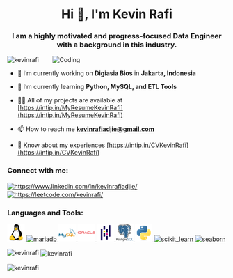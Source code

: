 <h1 align="center">Hi 👋, I'm Kevin Rafi</h1>
<h3 align="center">I am a highly motivated and progress-focused Data Engineer with a background in this industry.</h3>
<img align="right" alt="Coding" width="400" src="https://cdn.dribbble.com/users/1708816/screenshots/15637256/media/f9826f0af8a49462f048262a8502035b.gif"

<p align="left"> <img src="https://komarev.com/ghpvc/?username=kevinrafi&label=Profile%20views&color=0e75b6&style=flat" alt="kevinrafi" /> </p>

- 🔭 I’m currently working on **Digiasia Bios** in **Jakarta, Indonesia**

- 🌱 I’m currently learning **Python, MySQL, and ETL Tools**

- 👨‍💻 All of my projects are available at [https://intip.in/MyResumeKevinRafi](https://intip.in/MyResumeKevinRafi)

- 📫 How to reach me **kevinrafiadjie@gmail.com**

- 📄 Know about my experiences [https://intip.in/CVKevinRafi](https://intip.in/CVKevinRafi)

<h3 align="left">Connect with me:</h3>
<p align="left">
<a href="https://linkedin.com/in/kevinrafiadjie/" target="blank"><img align="center" src="https://raw.githubusercontent.com/rahuldkjain/github-profile-readme-generator/master/src/images/icons/Social/linked-in-alt.svg" alt="https://www.linkedin.com/in/kevinrafiadjie/" height="30" width="40" /></a>
<a href="https://www.leetcode.com/kevinrafi/" target="blank"><img align="center" src="https://raw.githubusercontent.com/rahuldkjain/github-profile-readme-generator/master/src/images/icons/Social/leet-code.svg" alt="https://leetcode.com/kevinrafi/" height="30" width="40" /></a>
</p>

<h3 align="left">Languages and Tools:</h3>
<p align="left"> <a href="https://www.linux.org/" target="_blank" rel="noreferrer"> <img src="https://raw.githubusercontent.com/devicons/devicon/master/icons/linux/linux-original.svg" alt="linux" width="40" height="40"/> </a> <a href="https://mariadb.org/" target="_blank" rel="noreferrer"> <img src="https://www.vectorlogo.zone/logos/mariadb/mariadb-icon.svg" alt="mariadb" width="40" height="40"/> </a> <a href="https://www.mysql.com/" target="_blank" rel="noreferrer"> <img src="https://raw.githubusercontent.com/devicons/devicon/master/icons/mysql/mysql-original-wordmark.svg" alt="mysql" width="40" height="40"/> </a> <a href="https://www.oracle.com/" target="_blank" rel="noreferrer"> <img src="https://raw.githubusercontent.com/devicons/devicon/master/icons/oracle/oracle-original.svg" alt="oracle" width="40" height="40"/> </a> <a href="https://pandas.pydata.org/" target="_blank" rel="noreferrer"> <img src="https://raw.githubusercontent.com/devicons/devicon/2ae2a900d2f041da66e950e4d48052658d850630/icons/pandas/pandas-original.svg" alt="pandas" width="40" height="40"/> </a> <a href="https://www.postgresql.org" target="_blank" rel="noreferrer"> <img src="https://raw.githubusercontent.com/devicons/devicon/master/icons/postgresql/postgresql-original-wordmark.svg" alt="postgresql" width="40" height="40"/> </a> <a href="https://www.python.org" target="_blank" rel="noreferrer"> <img src="https://raw.githubusercontent.com/devicons/devicon/master/icons/python/python-original.svg" alt="python" width="40" height="40"/> </a> <a href="https://scikit-learn.org/" target="_blank" rel="noreferrer"> <img src="https://upload.wikimedia.org/wikipedia/commons/0/05/Scikit_learn_logo_small.svg" alt="scikit_learn" width="40" height="40"/> </a> <a href="https://seaborn.pydata.org/" target="_blank" rel="noreferrer"> <img src="https://seaborn.pydata.org/_images/logo-mark-lightbg.svg" alt="seaborn" width="40" height="40"/> </a> </p>

<p><img align="left" src="https://github-readme-stats.vercel.app/api/top-langs?username=kevinrafi&show_icons=true&locale=en&layout=compact" alt="kevinrafi" /></p>

<p>&nbsp;<img align="center" src="https://github-readme-stats.vercel.app/api?username=kevinrafi&show_icons=true&locale=en" alt="kevinrafi" /></p>

<p><img align="center" src="https://github-readme-streak-stats.herokuapp.com/?user=kevinrafi&" alt="kevinrafi" /></p>
